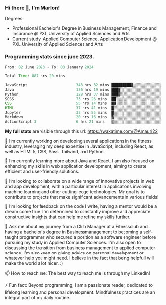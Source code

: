 
### Hi there 👋, I'm Marlon!

Degrees: 
- Professional Bachelor's Degree in Business Management, Finance and Insurance @ PXL University of Applied Sciences and Arts
- Current study: Applied Computer Science, Application Development @ PXL University of Applied Sciences and Arts

### Programming stats since june 2023.
<!--START_SECTION:waka-->

```java
From: 02 June 2023 - To: 03 January 2024

Total Time: 887 hrs 20 mins

JavaScript                      343 hrs 32 mins █████████▓░░░░░░░░░░░░░░░   38.60 %
Java                            136 hrs 19 mins ███▓░░░░░░░░░░░░░░░░░░░░░   15.32 %
Python                          128 hrs 37 mins ███▓░░░░░░░░░░░░░░░░░░░░░   14.45 %
SCSS                            73 hrs 26 mins  ██░░░░░░░░░░░░░░░░░░░░░░░   08.25 %
CSS                             55 hrs 14 mins  █▓░░░░░░░░░░░░░░░░░░░░░░░   06.21 %
HTML                            37 hrs 41 mins  █░░░░░░░░░░░░░░░░░░░░░░░░   04.24 %
Jupyter                         33 hrs 55 mins  █░░░░░░░░░░░░░░░░░░░░░░░░   03.81 %
Markdown                        20 hrs 16 mins  ▓░░░░░░░░░░░░░░░░░░░░░░░░   02.28 %
ActionScript 3                  6 hrs 21 mins   ▒░░░░░░░░░░░░░░░░░░░░░░░░   00.72 %
```

<!--END_SECTION:waka-->
**My full stats** are visible through this url: https://wakatime.com/@Amauri22



🔭 I’m currently working on developing several applications in the fitness industry, leveraging my deep expertise in JavaScript, including React, as well as HTML5, CSS, Sass, Tailwind, and Python.

🌱 I’m currently learning more about Java and React. I am also focused on enhancing my skills in web application development, aiming to create efficient and user-friendly solutions.

👯 I’m looking to collaborate on a wide range of innovative projects in web and app development, with a particular interest in applications involving machine learning and other cutting-edge technologies. My goal is to contribute to projects that make significant advancements in various fields!

🤔 I’m looking for feedback on the code I write, having a mentor would be a dream come true. I'm determined to constantly improve and appreciate constructive insights that can help me refine my skills further.

💬 Ask me about my journey from a Club Manager at a Fitnessclub and having a bachelor's degree in Businessmanagement to becoming a self-taught programmer who secured a position as a software engineer before pursuing my study in Applied Computer Sciences. I'm also open to discussing the transition from business management to applied computer science. I'm also keen on giving advice on personal development or whatever help you might need. I believe in the fact that being helpfull will make the world a lot nicer. :)

📫 How to reach me: The best way to reach me is through my LinkedIn!

⚡ Fun fact: Beyond programming, I am a passionate reader, dedicated to lifelong learning and personal development. Mindfulness practices are an integral part of my daily routine.


